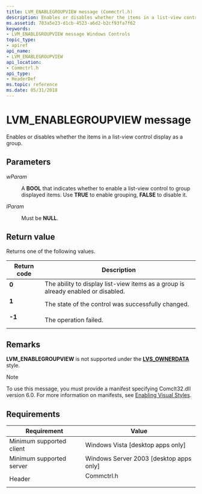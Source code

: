 ```yaml
---
title: LVM_ENABLEGROUPVIEW message (Commctrl.h)
description: Enables or disables whether the items in a list-view control display as a group.
ms.assetid: 783a5e23-d1cb-4523-a6d2-b2cf93fa7f62
keywords:
- LVM_ENABLEGROUPVIEW message Windows Controls
topic_type:
- apiref
api_name:
- LVM_ENABLEGROUPVIEW
api_location:
- Commctrl.h
api_type:
- HeaderDef
ms.topic: reference
ms.date: 05/31/2018
---
```


# LVM\_ENABLEGROUPVIEW message

Enables or disables whether the items in a list-view control display as a group.

## Parameters

<dl> <dt>

*wParam* 
 </dt> <dd>A <b>BOOL</b> that indicates whether to enable a list-view control to group displayed items. Use <b>TRUE</b> to enable grouping, <b>FALSE</b> to disable it. </dd> <dt>

*lParam* 
 </dt> <dd>Must be <b>NULL</b>.</dd> </dl>

## Return value

Returns one of the following values.



| Return code                                                                       | Description                                                                                  |
|-----------------------------------------------------------------------------------|----------------------------------------------------------------------------------------------|
| <dl> <dt>**0**</dt> </dl>  | The ability to display list-view items as a group is already enabled or disabled.<br/> |
| <dl> <dt>**1**</dt> </dl>  | The state of the control was successfully changed.<br/>                                |
| <dl> <dt>**-1**</dt> </dl> | The operation failed.<br/>                                                             |



 

## Remarks

**LVM\_ENABLEGROUPVIEW** is not supported under the [**LVS\_OWNERDATA**](list-view-window-styles.md) style.

> [!Note]  
> To use this message, you must provide a manifest specifying Comclt32.dll version 6.0. For more information on manifests, see [Enabling Visual Styles](cookbook-overview.md).

 

## Requirements



| Requirement | Value |
|-------------------------------------|---------------------------------------------------------------------------------------|
| Minimum supported client<br/> | Windows Vista \[desktop apps only\]<br/>                                        |
| Minimum supported server<br/> | Windows Server 2003 \[desktop apps only\]<br/>                                  |
| Header<br/>                   | <dl> <dt>Commctrl.h</dt> </dl> |



 

 





